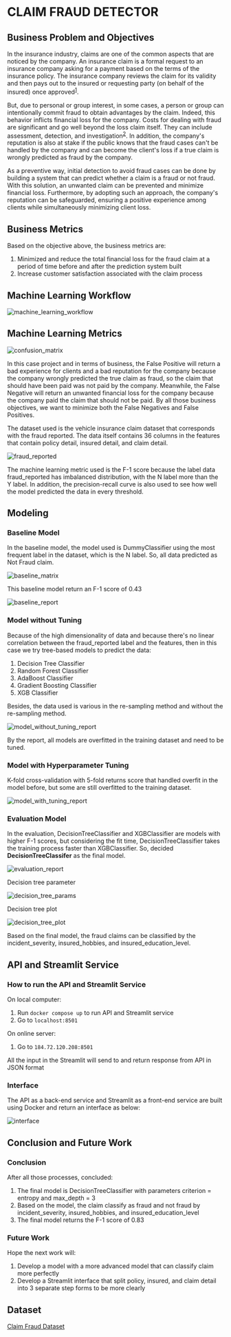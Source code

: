 # CLAIM FRAUD DETECTOR #

## Business Problem and Objectives ##
In the insurance industry, claims are one of the common aspects that are noticed by the company. An insurance claim is a formal request to an insurance company asking for a payment based on the terms of the insurance policy. The insurance company reviews the claim for its validity and then pays out to the insured or requesting party (on behalf of the insured) once approved<sup>[1](https://www.gicouncil.in/insurance-education/insurance-claims/)</sup>.

But, due to personal or group interest, in some cases, a person or group can intentionally commit fraud to obtain advantages by the claim. Indeed, this behavior inflicts financial loss for the company. Costs for dealing with fraud are significant and go well beyond the loss claim itself. They can include assessment, detection, and investigation<sup>[2](https://www.counterfraud.gov.au/total-impacts-fraud)</sup>. In addition, the company's reputation is also at stake if the public knows that the fraud cases can't be handled by the company and can become the client's loss if a true claim is wrongly predicted as fraud by the company.

As a preventive way, initial detection to avoid fraud cases can be done by building a system that can predict whether a claim is a fraud or not fraud. With this solution, an unwanted claim can be prevented and minimize financial loss. Furthermore, by adopting such an approach, the company's reputation can be safeguarded, ensuring a positive experience among clients while simultaneously minimizing client loss.

## Business Metrics ##
Based on the objective above, the business metrics are:
1. Minimized and reduce the total financial loss for the fraud claim at a period of time before and after the prediction system built
2. Increase customer satisfaction associated with the claim process

## Machine Learning Workflow ##
![machine_learning_workflow](https://github.com/etikawdywt16/fraud-detection-project/assets/91242818/0871a186-70eb-46c2-a327-73a2ea4eafef)


## Machine Learning Metrics ##
![confusion_matrix](https://github.com/etikawdywt16/fraud-detection-project/assets/91242818/2a21717d-36f0-4114-9ae5-91f2d9c1b7dd)

In this case project and in terms of business, the False Positive will return a bad experience for clients and a bad reputation for the company because the company wrongly predicted the true claim as fraud, so the claim that should have been paid was not paid by the company. Meanwhile, the False Negative will return an unwanted financial loss for the company because the company paid the claim that should not be paid. By all those business objectives, we want to minimize both the False Negatives and False Positives.

The dataset used is the vehicle insurance claim dataset that corresponds with the fraud reported. The data itself contains 36 columns in the features that contain policy detail, insured detail, and claim detail.

![fraud_reported](https://github.com/etikawdywt16/fraud-detection-project/assets/91242818/9f990626-ad2c-4b00-8ed7-c6856222df4c)

The machine learning metric used is the F-1 score because the label data fraud_reported has imbalanced distribution, with the N label more than the Y label. In addition, the precision-recall curve is also used to see how well the model predicted the data in every threshold.

## Modeling ##
### Baseline Model ###
In the baseline model, the model used is DummyClassifier using the most frequent label in the dataset, which is the N label. So, all data predicted as Not Fraud claim.

![baseline_matrix](https://github.com/etikawdywt16/fraud-detection-project/assets/91242818/3c89f8ea-433e-439f-83ae-22f174d1aff4)

This baseline model return an F-1 score of 0.43

![baseline_report](https://github.com/etikawdywt16/fraud-detection-project/assets/91242818/28ac1061-376e-4f8b-9971-821dfa0eb0a8)

### Model without Tuning ###
Because of the high dimensionality of data and because there's no linear correlation between the fraud_reported label and the features, then in this case we try tree-based models to predict the data:

1. Decision Tree Classifier
2. Random Forest Classifier
3. AdaBoost Classifier
4. Gradient Boosting Classifier
5. XGB Classifier

Besides, the data used is various in the re-sampling method and without the re-sampling method.

![model_without_tuning_report](https://github.com/etikawdywt16/fraud-detection-project/assets/91242818/88d89661-b1f5-4dc4-bef7-df2cab8a65e0)

By the report, all models are overfitted in the training dataset and need to be tuned.

### Model with Hyperparameter Tuning ###

K-fold cross-validation with 5-fold returns score that handled overfit in the model before, but some are still overfitted to the training dataset.

![model_with_tuning_report](https://github.com/etikawdywt16/fraud-detection-project/assets/91242818/dd48efda-253e-4365-9abe-f7dfc51db9ed)

### Evaluation Model ###

In the evaluation, DecisionTreeClassifier and XGBClassifier are models with higher F-1 scores, but considering the fit time, DecisionTreeClassifier takes the training process faster than XGBClassifier. So, decided **DecisionTreeClassifer** as the final model.

![evaluation_report](https://github.com/etikawdywt16/fraud-detection-project/assets/91242818/446b8374-c3b7-4bee-ab0f-bffe51275aba)

Decision tree parameter

![decision_tree_params](https://github.com/etikawdywt16/fraud-detection-project/assets/91242818/053e06ca-e5ec-4b7b-8e9a-925b214276d6)

Decision tree plot

![decision_tree_plot](https://github.com/etikawdywt16/fraud-detection-project/assets/91242818/efa342f2-b019-470f-a4b1-546da5c1062b)

Based on the final model, the fraud claims can be classified by the incident_severity, insured_hobbies, and insured_education_level.

## API and Streamlit Service ##
### How to run the API and Streamlit Service ###
On local computer:
1. Run `docker compose up` to run API and Streamlit service
2. Go to `localhost:8501`
   
On online server:
1. Go to `184.72.120.208:8501`
   
All the input in the Streamlit will send to and return response from API in JSON format

### Interface ###
The API as a back-end service and Streamlit as a front-end service are built using Docker and return an interface as below:

![interface](https://github.com/etikawdywt16/fraud-detection-project/assets/91242818/9fb32839-49fd-4b23-b426-dce0782faa52)

## Conclusion and Future Work ##
### Conclusion ###
After all those processes, concluded:
1. The final model is DecisionTreeClassifier with parameters criterion = entropy and max_depth = 3
2. Based on the model, the claim classify as fraud and not fraud by incident_severity, insured_hobbies, and insured_education_level
3. The final model returns the F-1 score of 0.83
   
### Future Work ###
Hope the next work will:
1. Develop a model with a more advanced model that can classify claim more perfectly
2. Develop a Streamlit interface that split policy, insured, and claim detail into 3 separate step forms to be more clearly

## Dataset ##
[Claim Fraud Dataset](https://databricks-prod-cloudfront.cloud.databricks.com/public/4027ec902e239c93eaaa8714f173bcfc/4954928053318020/1058911316420443/167703932442645/latest.html)
